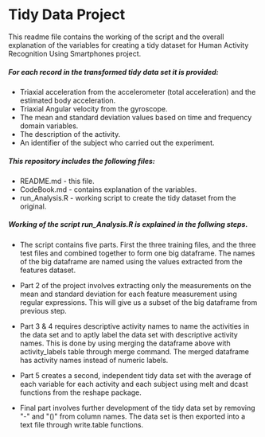 # Tidy Data Project
 
This readme file contains the working of the script and the overall explanation of the variables for creating a tidy dataset for Human Activity Recognition Using Smartphones project.

##### For each record in the transformed tidy data set it is provided:

- Triaxial acceleration from the accelerometer (total acceleration) and the estimated body acceleration.
- Triaxial Angular velocity from the gyroscope. 
- The mean and standard deviation values based on time and frequency domain variables. 
- The description of the activity. 
- An identifier of the subject who carried out the experiment.


##### This repository includes the following files:

* README.md - this file.
* CodeBook.md - contains explanation of the variables.
* run_Analysis.R - working script to create the tidy dataset from the original.

##### Working of the script run_Analysis.R is explained in the follwing steps.

* The script contains five parts. First the three training files, and the three test files and combined together to form one big dataframe. The names of the big dataframe are named using the values extracted from the features dataset.

* Part 2 of the project involves extracting only the measurements on the mean and standard deviation for each feature measurement using regular expressions. This will give us a subset of the big dataframe from previous step.

* Part 3 & 4 requires descriptive activity names to name the activities in the data set and to aptly label the data set with descriptive activity names. This is done by using merging the dataframe above with activity_labels table through merge command. The merged dataframe has activity names instead of numeric labels.

* Part 5 creates a second, independent tidy data set with the average of each variable for each activity and each subject using melt and dcast functions from the reshape package. 

* Final part involves further development of the tidy data set by removing "-" and "()" from column names. The data set is then exported into a text file through write.table functions.




